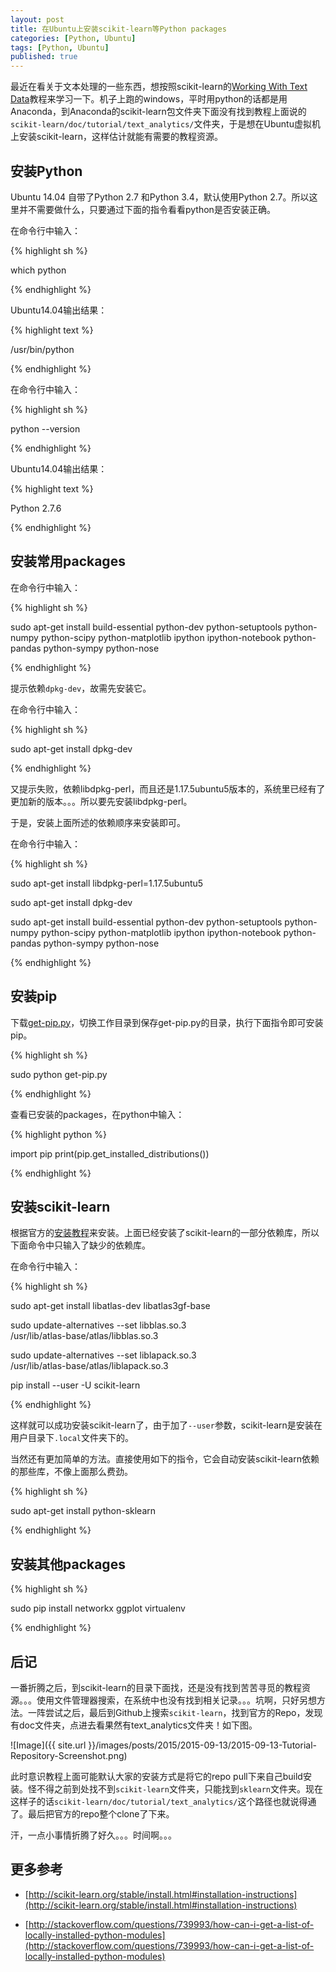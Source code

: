 ```yaml
---
layout: post
title: 在Ubuntu上安装scikit-learn等Python packages
categories: [Python, Ubuntu]
tags: [Python, Ubuntu]
published: true
---
```


最近在看关于文本处理的一些东西，想按照scikit-learn的[Working With Text Data](http://scikit-learn.org/stable/tutorial/text_analytics/working_with_text_data.html)教程来学习一下。机子上跑的windows，平时用python的话都是用Anaconda，到Anaconda的scikit-learn包文件夹下面没有找到教程上面说的`scikit-learn/doc/tutorial/text_analytics/`文件夹，于是想在Ubuntu虚拟机上安装scikit-learn，这样估计就能有需要的教程资源。


## 安装Python

Ubuntu 14.04 自带了Python 2.7 和Python 3.4，默认使用Python 2.7。所以这里并不需要做什么，只要通过下面的指令看看python是否安装正确。

在命令行中输入：

{% highlight sh %}

which python

{% endhighlight %}

Ubuntu14.04输出结果：

{% highlight text %}

/usr/bin/python

{% endhighlight %}

在命令行中输入：

{% highlight sh %}

python --version

{% endhighlight %}

Ubuntu14.04输出结果：

{% highlight text %}

Python 2.7.6

{% endhighlight %}


## 安装常用packages

在命令行中输入：

{% highlight sh %}

sudo apt-get install build-essential python-dev python-setuptools python-numpy python-scipy python-matplotlib ipython ipython-notebook python-pandas python-sympy python-nose

{% endhighlight %}

提示依赖`dpkg-dev`，故需先安装它。

在命令行中输入：

{% highlight sh %}

sudo apt-get install dpkg-dev

{% endhighlight %}

又提示失败，依赖libdpkg-perl，而且还是1.17.5ubuntu5版本的，系统里已经有了更加新的版本。。。所以要先安装libdpkg-perl。

于是，安装上面所述的依赖顺序来安装即可。

在命令行中输入：

{% highlight sh %}

sudo apt-get install libdpkg-perl=1.17.5ubuntu5

sudo apt-get install dpkg-dev

sudo apt-get install build-essential python-dev python-setuptools python-numpy python-scipy python-matplotlib ipython ipython-notebook python-pandas python-sympy python-nose

{% endhighlight %}


## 安装pip

下载[get-pip.py](https://bootstrap.pypa.io/get-pip.py)，切换工作目录到保存get-pip.py的目录，执行下面指令即可安装pip。

{% highlight sh %}

sudo python get-pip.py

{% endhighlight %}

查看已安装的packages，在python中输入：

{% highlight python %}

import pip
print(pip.get_installed_distributions())

{% endhighlight %}


## 安装scikit-learn

根据官方的[安装教程](http://scikit-learn.org/stable/install.html#installation-instructions)来安装。上面已经安装了scikit-learn的一部分依赖库，所以下面命令中只输入了缺少的依赖库。

在命令行中输入：

{% highlight sh %}

sudo apt-get install libatlas-dev libatlas3gf-base

sudo update-alternatives --set libblas.so.3 \
    /usr/lib/atlas-base/atlas/libblas.so.3

sudo update-alternatives --set liblapack.so.3 \
    /usr/lib/atlas-base/atlas/liblapack.so.3

pip install --user -U scikit-learn

{% endhighlight %}

这样就可以成功安装scikit-learn了，由于加了`--user`参数，scikit-learn是安装在用户目录下`.local`文件夹下的。

当然还有更加简单的方法。直接使用如下的指令，它会自动安装scikit-learn依赖的那些库，不像上面那么费劲。

{% highlight sh %}

sudo apt-get install python-sklearn

{% endhighlight %}


## 安装其他packages

{% highlight sh %}

sudo pip install networkx ggplot virtualenv

{% endhighlight %}


## 后记

一番折腾之后，到scikit-learn的目录下面找，还是没有找到苦苦寻觅的教程资源。。。使用文件管理器搜索，在系统中也没有找到相关记录。。。坑啊，只好另想方法。一阵尝试之后，最后到Github上搜索`scikit-learn`，找到官方的Repo，发现有doc文件夹，点进去看果然有text_analytics文件夹！如下图。

![Image]({{ site.url }}/images/posts/2015/2015-09-13/2015-09-13-Tutorial-Repository-Screenshot.png)

此时意识教程上面可能默认大家的安装方式是将它的repo pull下来自己build安装。怪不得之前到处找不到`scikit-learn`文件夹，只能找到`sklearn`文件夹。现在这样子的话`scikit-learn/doc/tutorial/text_analytics/`这个路径也就说得通了。最后把官方的repo整个clone了下来。

汗，一点小事情折腾了好久。。。时间啊。。。


## 更多参考

- [http://scikit-learn.org/stable/install.html#installation-instructions](http://scikit-learn.org/stable/install.html#installation-instructions)

- [http://stackoverflow.com/questions/739993/how-can-i-get-a-list-of-locally-installed-python-modules](http://stackoverflow.com/questions/739993/how-can-i-get-a-list-of-locally-installed-python-modules)

